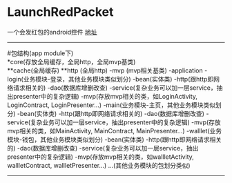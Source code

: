 # LaunchRedPacket
一个会发红包的android控件
[地址](http://blog.csdn.net/xuan_xiaofeng/article/details/50586848)

***
#包结构(app module下)  
*core(存放全局缓存，全局http，全局mvp基类)  
  **cache(全局缓存)
  **http (全局http)
  -mvp  (mvp相关基类)
  -application
-login(业务模块-登录，其他业务模块类似划分)
  -bean(实体类)
  -http(跟http即网络请求相关的)
  -dao(数据库增删改查)
  -service(复杂业务可以加一层service，抽出presenter中的复杂逻辑)
  -mvp(存放mvp相关的类，如LoginActivity, LoginContract, LoginPresenter...)
-main(业务模块-主页，其他业务模块类似划分)
  -bean(实体类)
  -http(跟http即网络请求相关的)
  -dao(数据库增删改查)
  -service(复杂业务可以加一层service，抽出presenter中的复杂逻辑)
  -mvp(存放mvp相关的类，如MainActivity, MainContract, MainPresenter...)
-walllet(业务模块-钱包，其他业务模块类似划分)
  -bean(实体类)
  -http(跟http即网络请求相关的)
  -dao(数据库增删改查)
  -service(复杂业务可以加一层service，抽出presenter中的复杂逻辑)
  -mvp(存放mvp相关的类，如wallletActivity, wallletContract, wallletPresenter...)
...(其他业务模块的包划分类似)
***
